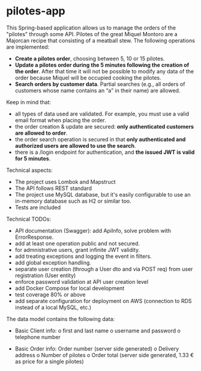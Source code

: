 # pilotes-app

This Spring-based application allows us to manage the orders of the "pilotes" through some
API. Pilotes of the great Miquel Montoro are a Majorcan recipe that consisting of a meatball stew.
The following operations are implemented:
- **Create a pilotes order**, choosing between 5, 10 or 15 pilotes.
- **Update a pilotes order during the 5 minutes following the creation of the order**. After that time it will not be possible to modify any data of
the order because Miquel will be occupied cooking the pilotes.
- **Search orders by customer data**. Partial searches (e.g., all orders of customers whose name contains an “a” in their name) are allowed.

Keep in mind that:
- all types of data used are validated. For example, you must use a valid email format when placing the order.
- the order creation & update are secured: **only authenticated customers are allowed to order**.
- the order search operation is secured in that **only authenticated and authorized users are allowed to use the search**.
- there is a /login endpoint for authentication, and **the issued JWT is valid for 5 minutes**.

Technical aspects:
- The  project uses Lombok and Mapstruct
- The API follows REST standard
- The  project use MySQL database, but it's easily configurable to use an in-memory database such as H2 or similar too.
- Tests are included

Technical TODOs:
- API documentation (Swagger): add ApiInfo, solve problem with ErrorResponse.
- add at least one operation public and not secured.
- for admnistrative users, grant infinite JWT validity.
- add treating exceptions and logging the event in filters.
- add global exception handling.
- separate user creation (through a User dto and via POST req) from user registration (User entity)
- enforce password validation at API user creation level
- add Docker Compose for local development
- test coverage 80% or above
- add separate configuration for deployment on AWS (connection to RDS instead of a local MySQL, etc.)

The data model contains the following data:
- Basic Client info:
o first and last name
o username and password
o telephone number

- Basic Order info:
Order number (server side generated)
o Delivery address
o Number of pilotes
o Order total (server side generated, 1.33 € as price for a single pilotes)
